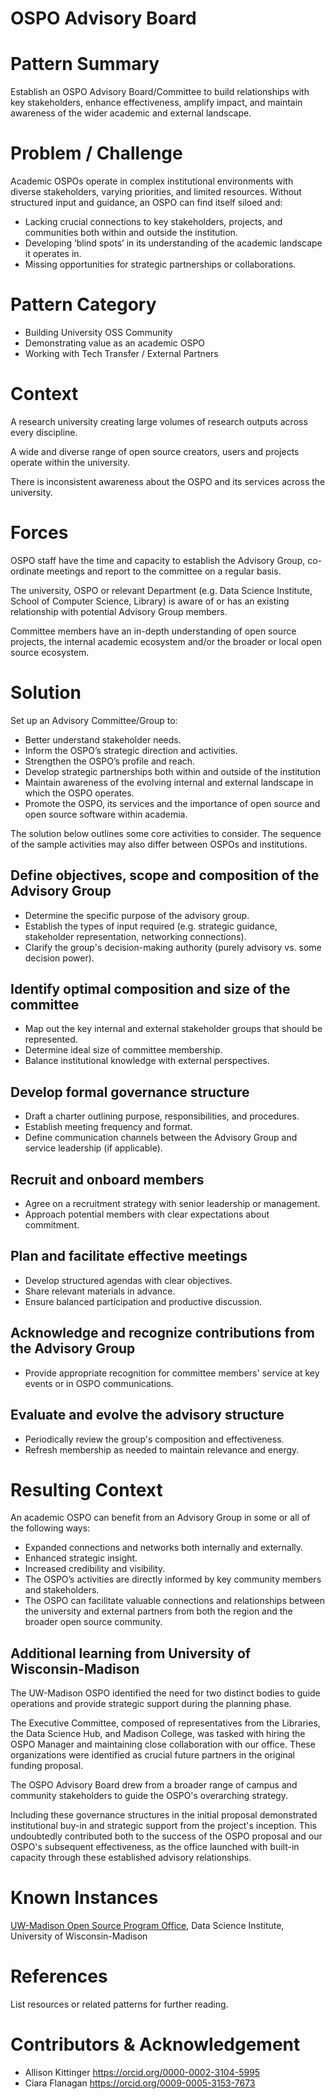 # OSPO Advisory Board

# Pattern Summary

Establish an OSPO Advisory Board/Committee to build relationships with key stakeholders, enhance effectiveness, amplify impact, and maintain awareness of the wider academic and external landscape.

# Problem / Challenge

Academic OSPOs operate in complex institutional environments with diverse stakeholders, varying priorities, and limited resources. Without structured input and guidance, an OSPO can find itself siloed and:

- Lacking crucial connections to key stakeholders, projects, and communities both within and outside the institution.
- Developing ‘blind spots’ in its understanding of the academic landscape it operates in.
- Missing opportunities for strategic partnerships or collaborations.

# Pattern Category

- Building University OSS Community   
- Demonstrating value as an academic OSPO
- Working with Tech Transfer / External Partners  

# Context

A research university creating large volumes of research outputs across every discipline.

A wide and diverse range of open source creators, users and projects operate within the university.

There is inconsistent awareness about the OSPO and its services across the university.

# Forces

OSPO staff have the time and capacity to establish the Advisory Group, co-ordinate meetings and report to the committee on a regular basis.

The university, OSPO or relevant Department (e.g. Data Science Institute, School of Computer Science, Library) is aware of or has an existing relationship with potential Advisory Group members.

Committee members have an in-depth understanding of open source projects, the internal academic ecosystem and/or the broader or local open source ecosystem.

# Solution

Set up an Advisory Committee/Group to:

- Better understand stakeholder needs.
- Inform the OSPO’s strategic direction and activities.
- Strengthen the OSPO’s profile and reach. 
- Develop strategic partnerships both within and outside of the institution
- Maintain awareness of the evolving internal and external landscape in which the OSPO operates.
- Promote the OSPO, its services and the importance of open source and open source software within academia.

The solution below outlines some core activities to consider. The sequence of the sample activities may also differ between OSPOs and institutions.

## Define objectives, scope and composition of the Advisory Group

- Determine the specific purpose of the advisory group.
- Establish the types of input required (e.g. strategic guidance, stakeholder representation, networking connections).
- Clarify the group's decision-making authority (purely advisory vs. some decision power).

## Identify optimal composition and size of the committee
- Map out the key internal and external stakeholder groups that should be represented.
- Determine ideal size of committee membership.
- Balance institutional knowledge with external perspectives.

## Develop formal governance structure
- Draft a charter outlining purpose, responsibilities, and procedures.
- Establish meeting frequency and format.
- Define communication channels between the Advisory Group and service leadership (if applicable).

## Recruit and onboard members
- Agree on a recruitment strategy with senior leadership or management.
- Approach potential members with clear expectations about commitment.

## Plan and facilitate effective meetings
- Develop structured agendas with clear objectives.
- Share relevant materials in advance.
- Ensure balanced participation and productive discussion.

## Acknowledge and recognize contributions from the Advisory Group
- Provide appropriate recognition for committee members' service at key events or in OSPO communications.

## Evaluate and evolve the advisory structure
- Periodically review the group's composition and effectiveness.
- Refresh membership as needed to maintain relevance and energy.

# Resulting Context

An academic OSPO can benefit from an Advisory Group in some or all of the following ways:

- Expanded connections and networks both internally and externally.
- Enhanced strategic insight.
- Increased credibility and visibility.
- The OSPO’s activities are directly informed by key community members and stakeholders.
- The OSPO can facilitate valuable connections and relationships between the university and external partners from both the region and the broader open source community.

## Additional learning from University of Wisconsin-Madison
The UW-Madison OSPO identified the need for two distinct bodies to guide operations and provide strategic support during the planning phase. 

The Executive Committee, composed of representatives from the Libraries, the Data Science Hub, and Madison College, was tasked with hiring the OSPO Manager and maintaining close collaboration with our office. These organizations were identified as crucial future partners in the original funding proposal. 

The OSPO Advisory Board drew from a broader range of campus and community stakeholders to guide the OSPO's overarching strategy.

Including these governance structures in the initial proposal demonstrated institutional buy-in and strategic support from the project's inception. This undoubtedly contributed both to the success of the OSPO proposal and our OSPO's subsequent effectiveness, as the office launched with built-in capacity through these established advisory relationships.

# Known Instances

[UW-Madison Open Source Program Office](https://ospo.wisc.edu/), Data Science Institute, University of Wisconsin-Madison

# References

List resources or related patterns for further reading.

# Contributors & Acknowledgement

- Allison Kittinger https://orcid.org/0000-0002-3104-5995
- Ciara Flanagan https://orcid.org/0009-0005-3153-7673
